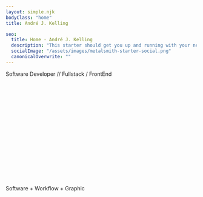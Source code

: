 ```yaml
---
layout: simple.njk
bodyClass: "home"
title: André J. Kelling

seo:
  title: Home - André J. Kelling
  description: "This starter should get you up and running with your new favorite static site generator Metalsmith"
  socialImage: "/assets/images/metalsmith-starter-social.png"
  canonicalOverwrite: ""
---
```


<p>Software Developer // Fullstack / FrontEnd</p>
<style>
@keyframes cycle {
	0%  { top:0; }
	5%  { top:0; }
	25% { top:0; opacity:1; z-index:0; }
	30% { top:78.5px; opacity:0; z-index:0; }
	50% { top:-157px; opacity:0; z-index:-1; }
	90% { top:-157px; opacity:0; z-index:0; }
	85% { top:-157px; opacity:0; }
	90%{ top:0; opacity:1; }
	100%{ top:0; opacity:1; }

}
@keyframes cycletwo {
0%  { top:-157px; opacity:0; }
25% { top:-157px; opacity:0; }
30% { top:0; opacity:1; }
35% { top:0; opacity:1; }
55% { top:0; opacity:1; z-index:0; }
60% { top:78.5px; opacity:0; z-index:0; }
65% { top:-157px; opacity:0; z-index:-1; }
100%{ top:-157px; opacity:0; z-index:-1; }
}
@keyframes cyclethree {
0%  { top:-157px; opacity:0; }
55% { top:-157px; opacity:0; }
60% { top:0; opacity:1; }
65% { top:0; opacity:1; }
85% { top:0; opacity:1; }
90% { top:78.5px; opacity:0; z-index:0; }
95% { top:-157px; opacity:0; z-index:-1; }
100%{ top:-157px; opacity:0; z-index:-1; }
}
.quotesslider {
position:relative;
margin: 4rem auto;
}
.mask {
overflow:hidden;
height:157px;
}
.quotesslider ul {
position:relative;
margin: 0;
padding: 0;
}
.quotesslider li {
width: 100%;
position:absolute;
top:-157px;
list-style:none;
}

.quotesslider li.firstanimation {
animation:cycle 20s linear infinite;
}
.quotesslider li.secondanimation {
animation:cycletwo 20s linear infinite;
}
.quotesslider li.thirdanimation {
animation:cyclethree 20s linear infinite;
}
</style>
<div class="quotesslider">
<div class="mask">
<ul>
<li class="firstanimation">
<blockquote>
The smallest possible changes.
</blockquote>
</li>
<li class="secondanimation">
<blockquote>
Get clear goals, create tasks and work them down.
</blockquote>
</li>
<li class="thirdanimation">
<blockquote>
Parachuting on Website Island and digging into Code Mountain.
</blockquote>
</li>
</ul>
</div>
</div>
<p>Software + Workflow + Graphic</p>

